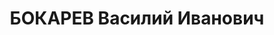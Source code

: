 ---
title: БОКАРЕВ Василий Иванович
description: "Род. в 1895, Кировская обл., Омутнинский р-н, с. Залазка, русский, член\
  \ ВКП(б) с 1924. Проживал: Курганская обл., Варгашинский р-н. Кассир ст.Варгаши.\
  \ \n  Арестован 13.09.1937. Обв. по ст. 58-8, 9, 11 по обвинению в принадлежности\
  \ к троцкистской диверсионно-вредительской организации. Приговор: Верховный суд\
  \ СССР, 06.11.1937 – ВМН. Расстрелян 06.11.1937. \n  Реабилитирован верховным судом\
  \ СССР 29.10.1957"
---